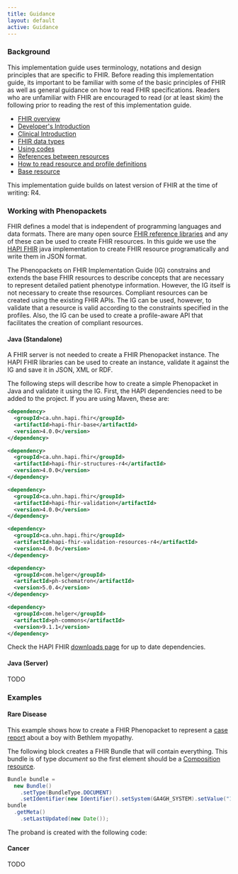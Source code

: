 ```yaml
---
title: Guidance
layout: default
active: Guidance
---
```


### Background

This implementation guide uses terminology, notations and design principles that are specific to FHIR. Before reading this implementation guide, its important to be familiar with some of the basic principles of FHIR as well as general guidance on how to read FHIR specifications. Readers who are unfamiliar with FHIR are encouraged to read (or at least skim) the following prior to reading the rest of this implementation guide.

   - [FHIR overview](http://build.fhir.org/overview.html)
   - [Developer's Introduction](http://build.fhir.org/overview-dev.html) 
   - [Clinical Introduction](http://build.fhir.org/overview-clinical.html)
   - [FHIR data types](http://build.fhir.org/datatypes.html)
   - [Using codes](http://build.fhir.org/terminologies.html)
   - [References between resources](http://build.fhir.org/references.html)
   - [How to read resource and profile definitions](http://build.fhir.org/formats.html)
   - [Base resource](http://build.fhir.org/resource.html)
   
This implementation guide builds on latest version of FHIR at the time of writing: R4.

### Working with Phenopackets

FHIR defines a model that is independent of programming languages and data formats. There are many open source [FHIR reference libraries](https://wiki.hl7.org/Open_Source_FHIR_implementations) and any of these can be used to create FHIR resources. In this guide we use the [HAPI FHIR](https://hapifhir.io/) java implementation to create FHIR resource programatically and write them in JSON format.

The Phenopackets on FHIR Implementation Guide (IG) constrains and extends the base FHIR resources to describe concepts that are necessary to represent detailed patient phenotype information. However, the IG itself is not necessary to create thse resources. Compliant resources can be created using the existing FHIR APIs. The IG can be used, however, to validate that a resource is valid according to the constraints specified in the profiles. Also, the IG can be used to create a profile-aware API that facilitates the creation of compliant resources. 

#### Java (Standalone)

A FHIR server is not needed to create a FHIR Phenopacket instance. The HAPI FHIR libraries can be used to create an instance, validate it against the IG and save it in JSON, XML or RDF.

The following steps will describe how to create a simple Phenopacket in Java and validate it using the IG. First, the HAPI dependencies need to be added to the project. If you are using Maven, these are:

```xml
<dependency>
  <groupId>ca.uhn.hapi.fhir</groupId>
  <artifactId>hapi-fhir-base</artifactId>
  <version>4.0.0</version>
</dependency>

<dependency>
  <groupId>ca.uhn.hapi.fhir</groupId>
  <artifactId>hapi-fhir-structures-r4</artifactId>
  <version>4.0.0</version>
</dependency>

<dependency>
  <groupId>ca.uhn.hapi.fhir</groupId>
  <artifactId>hapi-fhir-validation</artifactId>
  <version>4.0.0</version>
</dependency>

<dependency>
  <groupId>ca.uhn.hapi.fhir</groupId>
  <artifactId>hapi-fhir-validation-resources-r4</artifactId>
  <version>4.0.0</version>
</dependency>

<dependency>
  <groupId>com.helger</groupId>
  <artifactId>ph-schematron</artifactId>
  <version>5.0.4</version>
</dependency>

<dependency>
  <groupId>com.helger</groupId>
  <artifactId>ph-commons</artifactId>
  <version>9.1.1</version>
</dependency>
```
Check the HAPI FHIR [downloads page](https://hapifhir.io/download.html) for up to date dependencies.



#### Java (Server)

TODO

### Examples

#### Rare Disease

This example shows how to create a FHIR Phenopacket to represent a [case report](https://www.ncbi.nlm.nih.gov/pubmed/30808312) about a boy with Bethlem myopathy.

The following block creates a FHIR Bundle that will contain everything. This bundle is of type _document_ so the first element should be a [Composition resource](https://www.hl7.org/fhir/composition.html).

```java
Bundle bundle = 
  new Bundle()
    .setType(BundleType.DOCUMENT)
    .setIdentifier(new Identifier().setSystem(GA4GH_SYSTEM).setValue("1"));
bundle
  .getMeta()
    .setLastUpdated(new Date());
```

The proband is created with the following code:


#### Cancer

TODO

